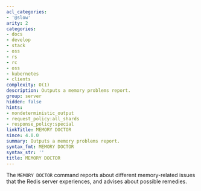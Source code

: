 ```yaml
---
acl_categories:
- '@slow'
arity: 2
categories:
- docs
- develop
- stack
- oss
- rs
- rc
- oss
- kubernetes
- clients
complexity: O(1)
description: Outputs a memory problems report.
group: server
hidden: false
hints:
- nondeterministic_output
- request_policy:all_shards
- response_policy:special
linkTitle: MEMORY DOCTOR
since: 4.0.0
summary: Outputs a memory problems report.
syntax_fmt: MEMORY DOCTOR
syntax_str: ''
title: MEMORY DOCTOR
---
```

The `MEMORY DOCTOR` command reports about different memory-related issues that
the Redis server experiences, and advises about possible remedies.
